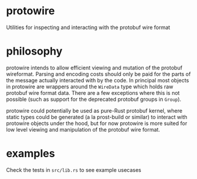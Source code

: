 # protowire
Utilities for inspecting and interacting with the protobuf wire format

# philosophy
protowire intends to allow efficient viewing and mutation of the protobuf wireformat. Parsing and encoding costs should only be paid for the parts of the message actually interacted with by the code. In principal most objects in protowire are wrappers around the `WireData` type which holds raw protobuf wire format data. There are a few exceptions where this is not possible (such as support for the deprecated protobuf groups in `Group`).

protowire could potentially be used as pure-Rust protobuf kernel, where static types could be generated (a la prost-build or similar) to interact with protowire objects under the hood, but for now protowire is more suited for low level viewing and manipulation of the protobuf wire format.

# examples
Check the tests in `src/lib.rs` to see example usecases
